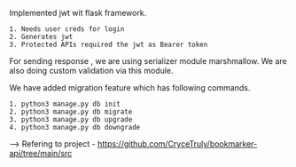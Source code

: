 Implemented jwt wit flask framework.

    1. Needs user creds for login
    2. Generates jwt
    3. Protected APIs required the jwt as Bearer token

For sending response , we are using serializer module marshmallow. We are also doing custom validation via this module.

We have added migration feature which has following commands.

    1. python3 manage.py db init   
    2. python3 manage.py db migrate
    3. python3 manage.py db upgrade
    4. python3 manage.py db downgrade

--> Refering to project - https://github.com/CryceTruly/bookmarker-api/tree/main/src